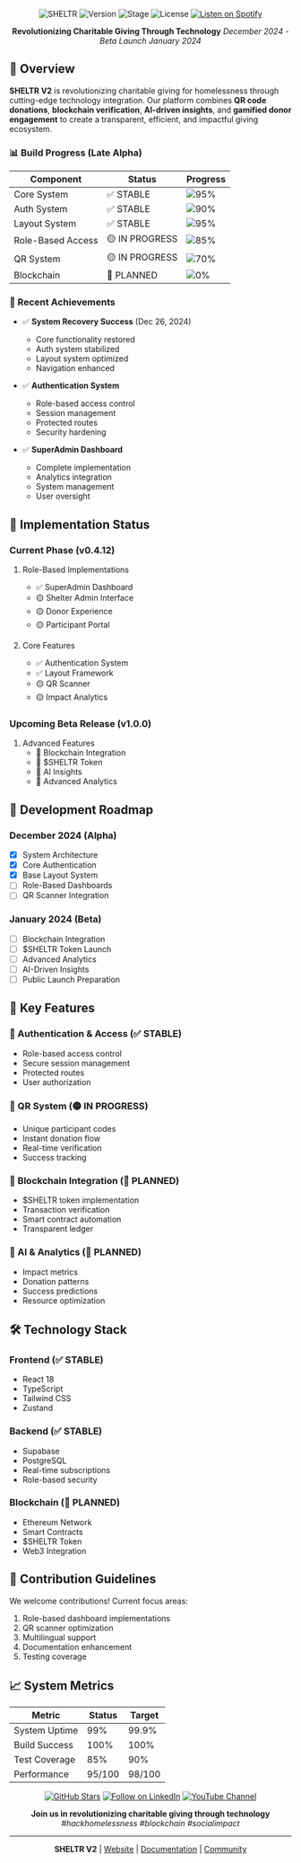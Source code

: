 <div align="center">

![SHELTR](https://img.shields.io/badge/SHELTR-V2-blue)
![Version](https://img.shields.io/badge/Version-0.4.12-orange)
![Stage](https://img.shields.io/badge/Stage-Late_Alpha-yellow)
![License](https://img.shields.io/badge/License-MIT-purple)
[![Listen on Spotify](https://img.shields.io/badge/Listen_on-Spotify-1DB954?logo=spotify)](https://open.spotify.com/show/3Q2RpnzF9sUv26yPMP9tWI)

**Revolutionizing Charitable Giving Through Technology**
*December 2024 - Beta Launch January 2024*

</div>

## 🌟 Overview

**SHELTR V2** is revolutionizing charitable giving for homelessness through cutting-edge technology integration. Our platform combines **QR code donations**, **blockchain verification**, **AI-driven insights**, and **gamified donor engagement** to create a transparent, efficient, and impactful giving ecosystem.

### 📊 Build Progress (Late Alpha)

| Component | Status | Progress |
|-----------|---------|-----------|
| Core System | ✅ STABLE | ![95%](https://progress-bar.dev/95) |
| Auth System | ✅ STABLE | ![90%](https://progress-bar.dev/90) |
| Layout System | ✅ STABLE | ![95%](https://progress-bar.dev/95) |
| Role-Based Access | 🟡 IN PROGRESS | ![85%](https://progress-bar.dev/85) |
| QR System | 🟡 IN PROGRESS | ![70%](https://progress-bar.dev/70) |
| Blockchain | 🔵 PLANNED | ![0%](https://progress-bar.dev/0) |

### 🎯 Recent Achievements

- ✅ **System Recovery Success** (Dec 26, 2024)
  - Core functionality restored
  - Auth system stabilized
  - Layout system optimized
  - Navigation enhanced

- ✅ **Authentication System**
  - Role-based access control
  - Session management
  - Protected routes
  - Security hardening

- ✅ **SuperAdmin Dashboard**
  - Complete implementation
  - Analytics integration
  - System management
  - User oversight

## 🚀 Implementation Status

### Current Phase (v0.4.12)
1. Role-Based Implementations
   - ✅ SuperAdmin Dashboard
   - 🟡 Shelter Admin Interface
   - 🟡 Donor Experience
   - 🟡 Participant Portal

2. Core Features
   - ✅ Authentication System
   - ✅ Layout Framework
   - 🟡 QR Scanner
   - 🟡 Impact Analytics

### Upcoming Beta Release (v1.0.0)
1. Advanced Features
   - 🔵 Blockchain Integration
   - 🔵 $SHELTR Token
   - 🔵 AI Insights
   - 🔵 Advanced Analytics

## 🎯 Development Roadmap

### December 2024 (Alpha)
- [x] System Architecture
- [x] Core Authentication
- [x] Base Layout System
- [ ] Role-Based Dashboards
- [ ] QR Scanner Integration

### January 2024 (Beta)
- [ ] Blockchain Integration
- [ ] $SHELTR Token Launch
- [ ] Advanced Analytics
- [ ] AI-Driven Insights
- [ ] Public Launch Preparation

## 💫 Key Features

### 🔐 Authentication & Access (✅ STABLE)
- Role-based access control
- Secure session management
- Protected routes
- User authorization

### 📱 QR System (🟡 IN PROGRESS)
- Unique participant codes
- Instant donation flow
- Real-time verification
- Success tracking

### 🔗 Blockchain Integration (🔵 PLANNED)
- $SHELTR token implementation
- Transaction verification
- Smart contract automation
- Transparent ledger

### 🤖 AI & Analytics (🔵 PLANNED)
- Impact metrics
- Donation patterns
- Success predictions
- Resource optimization

## 🛠️ Technology Stack

### Frontend (✅ STABLE)
- React 18
- TypeScript
- Tailwind CSS
- Zustand

### Backend (✅ STABLE)
- Supabase
- PostgreSQL
- Real-time subscriptions
- Role-based security

### Blockchain (🔵 PLANNED)
- Ethereum Network
- Smart Contracts
- $SHELTR Token
- Web3 Integration

## 🤝 Contribution Guidelines

We welcome contributions! Current focus areas:
1. Role-based dashboard implementations
2. QR scanner optimization
3. Multilingual support
4. Documentation enhancement
5. Testing coverage

## 📈 System Metrics

| Metric | Status | Target |
|--------|---------|---------|
| System Uptime | 99% | 99.9% |
| Build Success | 100% | 100% |
| Test Coverage | 85% | 90% |
| Performance | 95/100 | 98/100 |

<div align="center">

[![GitHub Stars](https://img.shields.io/github/stars/arcanaconcept/sheltr-V2?style=social)](https://github.com/arcanaconcept/sheltr-V2)
[![Follow on LinkedIn](https://img.shields.io/badge/Follow-LinkedIn-0077B5?logo=linkedin)](https://www.linkedin.com/company/arcana-concept)
[![YouTube Channel](https://img.shields.io/badge/Watch-YouTube-FF0000?logo=youtube)](https://www.youtube.com/@ArcanaConcept)

**Join us in revolutionizing charitable giving through technology**
*#hackhomelessness #blockchain #socialimpact*

</div>

---

<div align="center">

**SHELTR V2** | [Website](https://www.arcanaconcept.com) | [Documentation](https://www.arcanaconcept.com/docs) | [Community](https://discord.gg/arcanaconcept)

</div>
